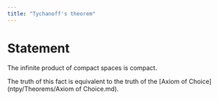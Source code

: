 ```yaml
---
title: "Tychanoff's theorem"
---
```


# Statement
The infinite product of compact spaces is compact.

The truth of this fact is equivalent to the truth of the [Axiom of Choice](ntpy/Theorems/Axiom of Choice.md).
